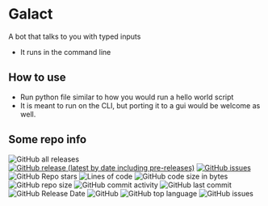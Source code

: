 # Galact
A bot that talks to you with typed inputs
- It runs in the command line

## How to use
- Run python file similar to how you would run a hello world script
- It is meant to run on the CLI, but porting it to a gui would be welcome as well.

## Some repo info

![GitHub all releases](https://img.shields.io/github/downloads/Absozero/BOSA-bot/total?style=for-the-badge)
[![GitHub release (latest by date including pre-releases)](https://img.shields.io/github/v/release/Absozero/BOSA-bot?include_prereleases&style=for-the-badge)](https://github.com/absozero/BOSA-bot/releases/) 
[![GitHub issues](https://img.shields.io/github/issues/Absozero/BOSA-bot?style=for-the-badge)](https://github.com/absozero/BOSA-bot/issues)
![GitHub Repo stars](https://img.shields.io/github/stars/Absozero/BOSA-bot?style=social)
![Lines of code](https://img.shields.io/tokei/lines/github/Absozero/BOSA-bot?style=for-the-badge)
![GitHub code size in bytes](https://img.shields.io/github/languages/code-size/Absozero/BOSA-bot?style=for-the-badge)
![GitHub repo size](https://img.shields.io/github/repo-size/Absozero/BOSA-bot?style=for-the-badge)
![GitHub commit activity](https://img.shields.io/github/commit-activity/w/Absozero/BOSA-bot?style=for-the-badge)
![GitHub last commit](https://img.shields.io/github/last-commit/Absozero/BOSA-bot?style=for-the-badge)
![GitHub Release Date](https://img.shields.io/github/release-date/Absozero/BOSA-bot?style=for-the-badge)
![GitHub](https://img.shields.io/github/license/Absozero/BOSA-bot?style=for-the-badge)
![GitHub top language](https://img.shields.io/github/languages/top/Absozero/BOSA-bot?style=for-the-badge)
![GitHub issues](https://img.shields.io/github/issues-raw/Absozero/BOSA-bot?style=for-the-badge)